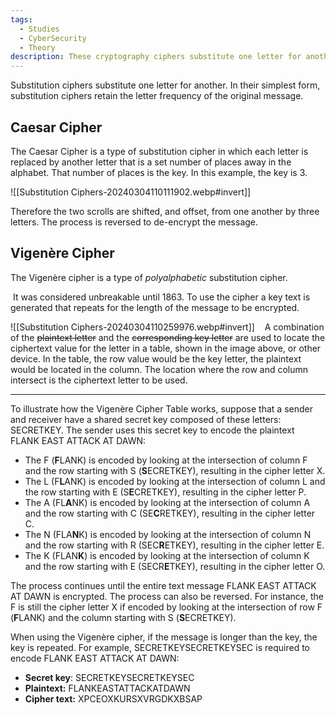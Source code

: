 ```yaml
---
tags:
  - Studies
  - CyberSecurity
  - Theory
description: These cryptography ciphers substitute one letter for another.
---
```

Substitution ciphers substitute one letter for another. In their simplest form, substitution ciphers retain the letter frequency of the original message.

## Caesar Cipher

The Caesar Cipher is a type of substitution cipher in which each letter is replaced by another letter that is a set number of places away in the alphabet. That number of places is the key. In this example, the key is 3.

![[Substitution Ciphers-20240304110111902.webp#invert]]

Therefore the two scrolls are shifted, and offset, from one another by three letters. The process is reversed to de-encrypt the message.

## Vigenère Cipher

The Vigenère cipher is a type of *polyalphabetic* substitution cipher.

 It was considered unbreakable until 1863. To use the cipher a key text is generated that repeats for the length of the message to be encrypted. 

![[Substitution Ciphers-20240304110259976.webp#invert]]
 
 A combination of the ~~plaintext letter~~ and the ~~corresponding key letter~~ are used to locate the ciphertext value for the letter in a table, shown in the image above, or other device. In the table, the row value would be the key letter, the plaintext would be located in the column. The location where the row and column intersect is the ciphertext letter to be used.

---

To illustrate how the Vigenère Cipher Table works, suppose that a sender and receiver have a shared secret key composed of these letters: SECRETKEY. The sender uses this secret key to encode the plaintext FLANK EAST ATTACK AT DAWN:

- The F (**F**LANK) is encoded by looking at the intersection of column F and the row starting with S (**S**ECRETKEY), resulting in the cipher letter X.
- The L (F**L**ANK) is encoded by looking at the intersection of column L and the row starting with E (S**E**CRETKEY), resulting in the cipher letter P.
- The A (FL**A**NK) is encoded by looking at the intersection of column A and the row starting with C (SE**C**RETKEY), resulting in the cipher letter C.
- The N (FLA**N**K) is encoded by looking at the intersection of column N and the row starting with R (SEC**R**ETKEY), resulting in the cipher letter E.
- The K (FLAN**K**) is encoded by looking at the intersection of column K and the row starting with E (SECR**E**TKEY), resulting in the cipher letter O.

The process continues until the entire text message FLANK EAST ATTACK AT DAWN is encrypted. The process can also be reversed. For instance, the F is still the cipher letter X if encoded by looking at the intersection of row F (**F**LANK) and the column starting with S (**S**ECRETKEY).

When using the Vigenère cipher, if the message is longer than the key, the key is repeated. For example, SECRETKEYSECRETKEYSEC is required to encode FLANK EAST ATTACK AT DAWN:

- **Secret key**: SECRETKEYSECRETKEYSEC
- **Plaintext:** FLANKEASTATTACKATDAWN
- **Cipher text:** XPCEOXKURSXVRGDKXBSAP